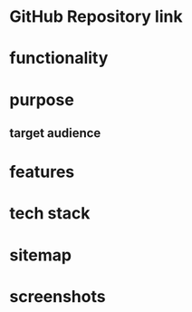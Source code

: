 # GitHub Repository link

# functionality

# purpose

## target audience

# features

# tech stack

# sitemap

# screenshots